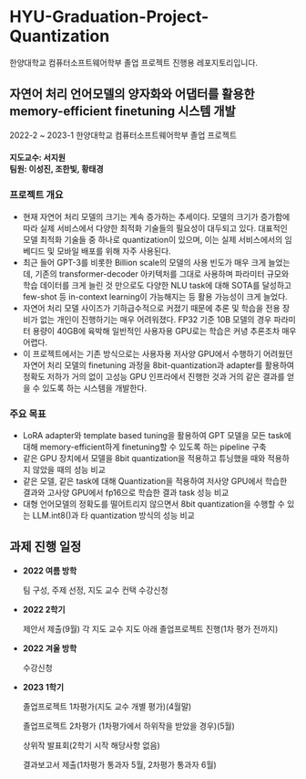 # HYU-Graduation-Project-Quantization
한양대학교 컴퓨터소프트웨어학부 졸업 프로젝트 진행용 레포지토리입니다.

## 자연어 처리 언어모델의 양자화와 어댑터를 활용한 memory-efficient finetuning 시스템 개발
2022-2 ~ 2023-1 한양대학교 컴퓨터소프트웨어학부 졸업 프로젝트
#### 지도교수: 서지원 <br> 팀원: 이성진, 조한빛, 황태경

### 프로젝트 개요
- 현재 자연어 처리 모델의 크기는 계속 증가하는 추세이다. 모델의 크기가 증가함에 따라 실제 서비스에서 다양한 최적화 기술들의 필요성이 대두되고 있다. 대표적인 모델 최적화 기술들 중 하나로 quantization이 있으며, 이는 실제 서비스에서의 임베디드 및 모바일 배포를 위해 자주 사용된다.
- 최근 들어 GPT-3를 비롯한 Billion scale의 모델의 사용 빈도가 매우 크게 늘었는데, 기존의 transformer-decoder 아키텍처를 그대로 사용하며 파라미터 규모와 학습 데이터를 크게 늘린 것 만으로도 다양한 NLU task에 대해 SOTA를 달성하고 few-shot 등 in-context learning이 가능해지는 등 활용 가능성이 크게 늘었다.
- 자연어 처리 모델 사이즈가 기하급수적으로 커졌기 때문에 추론 및 학습을 전용 장비가 없는 개인이 진행하기는 매우 어려워졌다. FP32 기준 10B 모델의 경우 파라미터 용량이 40GB에 육박해 일반적인 사용자용 GPU로는 학습은 커녕 추론조차 매우 어렵다.
- 이 프로젝트에서는 기존 방식으로는 사용자용 저사양 GPU에서 수행하기 어려웠던 자연어 처리 모델의 finetuning 과정을 8bit-quantization과 adapter를 활용하여 정확도 저하가 거의 없이 고성능 GPU 인프라에서 진행한 것과 거의 같은 결과를 얻을 수 있도록 하는 시스템을 개발한다. 

### 주요 목표
- LoRA adapter와 template based tuning을 활용하여 GPT 모델을 모든 task에 대해 memory-efficient하게 finetuning할 수 있도록 하는 pipeline 구축
- 같은 GPU 장치에서 모델을 8bit quantization을 적용하고 튜닝했을 때와 적용하지 않았을 때의 성능 비교
- 같은 모델, 같은 task에 대해 Quantization을 적용하여 저사양 GPU에서 학습한 결과와 고사양 GPU에서 fp16으로 학습한 결과 task 성능 비교
- 대형 언어모델의 정확도를 떨어트리지 않으면서 8bit quantization을 수행할 수 있는 LLM.int8()과 타 quantization 방식의 성능 비교

## 과제 진행 일정
- **2022 여름 방학**

  팀 구성, 주제 선정, 지도 교수 컨택
  수강신청
- **2022 2학기**

  제안서 제출(9월)
  각 지도 교수 지도 아래 졸업프로젝트 진행(1차 평가 전까지)
- **2022 겨울 방학**

  수강신청
- **2023 1학기**

  졸업프로젝트 1차평가(지도 교수 개별 평가)(4월말)

  졸업프로젝트 2차평가 (1차평가에서 하위작을 받았을 경우)(5월)

  상위작 발표회(2학기 시작 해당사항 없음)
  
  결과보고서  제출(1차평가 통과자 5월,  2차평가 통과자 6월)
